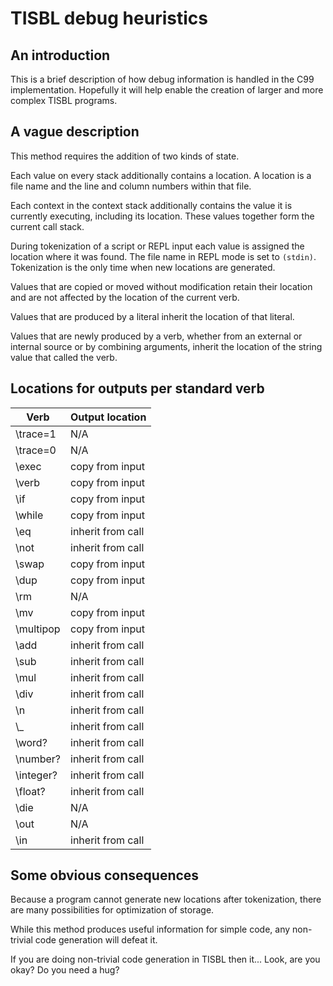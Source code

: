 # TISBL debug heuristics

## An introduction

This is a brief description of how debug information is handled in the C99
implementation.  Hopefully it will help enable the creation of larger and more
complex TISBL programs.


## A vague description

This method requires the addition of two kinds of state.

Each value on every stack additionally contains a location.  A location is
a file name and the line and column numbers within that file.

Each context in the context stack additionally contains the value it is
currently executing, including its location.  These values together form the
current call stack.

During tokenization of a script or REPL input each value is assigned the
location where it was found.  The file name in REPL mode is set to `(stdin)`.
Tokenization is the only time when new locations are generated.

Values that are copied or moved without modification retain their location and
are not affected by the location of the current verb.

Values that are produced by a literal inherit the location of that literal.

Values that are newly produced by a verb, whether from an external or internal
source or by combining arguments, inherit the location of the string value that
called the verb.


## Locations for outputs per standard verb

Verb       | Output location
---------- | ---------------
\\trace=1  | N/A
\\trace=0  | N/A
\\exec     | copy from input
\\verb     | copy from input
\\if       | copy from input
\\while    | copy from input
\\eq       | inherit from call
\\not      | inherit from call
\\swap     | copy from input
\\dup      | copy from input
\\rm       | N/A
\\mv       | copy from input
\\multipop | copy from input
\\add      | inherit from call
\\sub      | inherit from call
\\mul      | inherit from call
\\div      | inherit from call
\\n        | inherit from call
\\\_       | inherit from call
\\word?    | inherit from call
\\number?  | inherit from call
\\integer? | inherit from call
\\float?   | inherit from call
\\die      | N/A
\\out      | N/A
\\in       | inherit from call


## Some obvious consequences

Because a program cannot generate new locations after tokenization, there are
many possibilities for optimization of storage.

While this method produces useful information for simple code, any non-trivial
code generation will defeat it.

If you are doing non-trivial code generation in TISBL then it... Look, are you
okay?  Do you need a hug?

